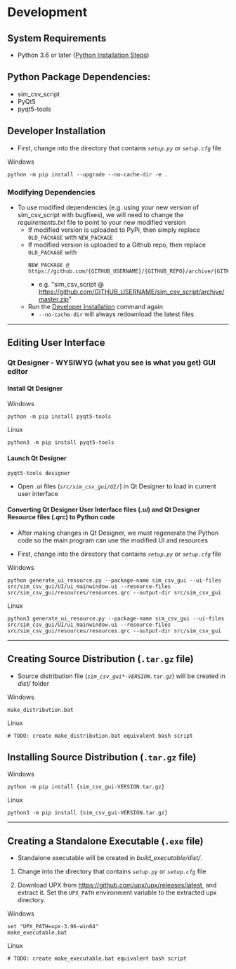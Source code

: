 # Development

## System Requirements
* Python 3.6 or later ([Python Installation Steps](python-installation.md))

## Python Package Dependencies:
* sim_csv_script
* PyQt5
* pyqt5-tools

## Developer Installation
* First, change into the directory that contains *`setup.py`* or *`setup.cfg`* file

Windows
```
python -m pip install --upgrade --no-cache-dir -e .
```

### Modifying Dependencies
* To use modified dependencies (e.g. using your new version of sim_csv_script with bugfixes), we will need to change the *requirements.txt* file to point to your new modified version
  * If modified version is uploaded to PyPi, then simply replace `OLD_PACKAGE` with `NEW_PACKAGE`
  * If modified version is uploaded to a Github repo, then replace `OLD_PACKAGE` with
    ```
    NEW_PACKAGE @ https://github.com/{GITHUB_USERNAME}/{GITHUB_REPO}/archive/{GITHUB_BRANCH}.zip
    ```
    * e.g. "sim_csv_script @ https://github.com/GITHUB_USERNAME/sim_csv_script/archive/master.zip"
  * Run the [Developer Installation](#developer-installation) command again
    * `--no-cache-dir` will always redownload the latest files

---

## Editing User Interface

### Qt Designer - WYSIWYG (what you see is what you get) GUI editor

#### Install Qt Designer
Windows
```
python -m pip install pyqt5-tools
```

Linux
```
python3 -m pip install pyqt5-tools
```

#### Launch Qt Designer
```
pyqt5-tools designer
```

* Open *.ui* files (*`src/sim_csv_gui/UI/`*) in Qt Designer to load in current user interface

#### Converting Qt Designer User Interface files (*.ui*) and Qt Designer Resource files (*.qrc*) to Python code
* After making changes in Qt Designer, we must regenerate the Python code so the main program can use the modified UI and resources

* First, change into the directory that contains *`setup.py`* or *`setup.cfg`* file

Windows
```
python generate_ui_resource.py --package-name sim_csv_gui --ui-files src/sim_csv_gui/UI/ui_mainwindow.ui --resource-files src/sim_csv_gui/resources/resources.qrc --output-dir src/sim_csv_gui
```

Linux
```
python3 generate_ui_resource.py --package-name sim_csv_gui --ui-files src/sim_csv_gui/UI/ui_mainwindow.ui --resource-files src/sim_csv_gui/resources/resources.qrc --output-dir src/sim_csv_gui
```

---

## Creating Source Distribution (`.tar.gz` file)
* Source distribution file (*`sim_csv_gui*-VERSION.tar.gz`*) will be created in *dist/* folder

Windows
```
make_distribution.bat
```

Linux
```
# TODO: create make_distribution.bat equivalent bash script
```

## Installing Source Distribution (`.tar.gz` file)
Windows
```
python -m pip install {sim_csv_gui-VERSION.tar.gz}
```

Linux
```
python3 -m pip install {sim_csv_gui-VERSION.tar.gz}
```

---
## Creating a Standalone Executable (`.exe` file)
* Standalone executable  will be created in _build_executable/dist/_.

1. Change into the directory that contains *`setup.py`* or *`setup.cfg`* file

2. Download UPX from https://github.com/upx/upx/releases/latest, and extract it.  Set the `UPX_PATH` environment variable to the extracted upx directory.

Windows
```
set "UPX_PATH=upx-3.96-win64"
make_executable.bat
```

Linux
```
# TODO: create make_executable.bat equivalent bash script
```